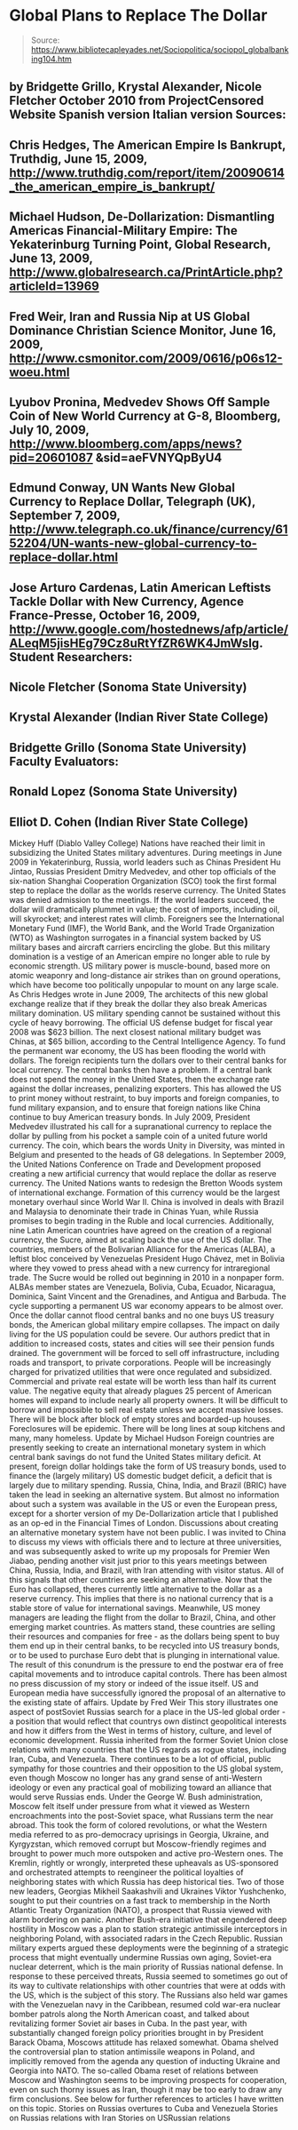 # Global Plans to Replace The Dollar

> Source: https://www.bibliotecapleyades.net/Sociopolitica/sociopol_globalbanking104.htm

by Bridgette Grillo, Krystal Alexander, Nicole Fletcher
October 2010
from
ProjectCensored Website
Spanish version
Italian
version
Sources:
-
Chris Hedges, The
American Empire Is Bankrupt, Truthdig, June 15, 2009,
http://www.truthdig.com/report/item/20090614_the_american_empire_is_bankrupt/
-
Michael Hudson,
De-Dollarization: Dismantling Americas Financial-Military
Empire: The Yekaterinburg Turning Point, Global Research,
June 13, 2009,
http://www.globalresearch.ca/PrintArticle.php?articleId=13969
-
Fred Weir, Iran and
Russia Nip at US Global Dominance Christian Science
Monitor, June 16, 2009,
http://www.csmonitor.com/2009/0616/p06s12-woeu.html
-
Lyubov Pronina,
Medvedev Shows Off Sample Coin of New World Currency at
G-8, Bloomberg, July 10, 2009, http://www.bloomberg.com/apps/news?pid=20601087
&sid=aeFVNYQpByU4
-
Edmund Conway, UN
Wants New Global Currency to Replace Dollar, Telegraph
(UK), September 7, 2009,
http://www.telegraph.co.uk/finance/currency/6152204/UN-wants-new-global-currency-to-replace-dollar.html
-
Jose Arturo Cardenas,
Latin American Leftists Tackle Dollar with New Currency,
Agence France-Presse, October 16, 2009, http://www.google.com/hostednews/afp/article/ALeqM5jisHEg79Cz8uRtYfZR6WK4JmWsIg.
Student Researchers:
-
Nicole Fletcher (Sonoma
State University)
-
Krystal Alexander
(Indian River State College)
-
Bridgette Grillo
(Sonoma State University)
Faculty Evaluators:
-
Ronald Lopez (Sonoma
State University)
-
Elliot D. Cohen (Indian
River State College)
-
Mickey Huff (Diablo
Valley College)
Nations have reached their limit in subsidizing the United States
military adventures.
During meetings in June 2009 in Yekaterinburg,
Russia, world leaders such as Chinas President Hu Jintao, Russias
President Dmitry Medvedev, and other top officials of the six-nation
Shanghai Cooperation Organization (SCO)
took the first formal step to replace the dollar as the worlds reserve
currency.
The United States was denied admission to the
meetings.
If the world leaders succeed, the dollar will dramatically plummet
in value; the cost of imports, including oil, will skyrocket; and interest
rates will climb.
Foreigners see the International Monetary Fund (IMF),
the
World Bank, and the World Trade
Organization (WTO) as Washington surrogates in a financial system backed
by US military bases and aircraft carriers encircling the globe.
But this military domination is a vestige of an
American empire no longer able to rule by economic strength. US military
power is muscle-bound, based more on atomic weaponry and long-distance air
strikes than on ground operations, which have become too politically
unpopular to mount on any large scale.
As Chris Hedges wrote in June 2009,
The architects of this new global exchange
realize that if they break the dollar they also break Americas military
domination. US military spending cannot be sustained without this cycle
of heavy borrowing.
The official US defense budget for fiscal
year 2008 was $623 billion. The next closest national military budget
was Chinas, at $65 billion, according to the Central Intelligence
Agency.
To fund the permanent war economy, the US
has been flooding the world with dollars.
The foreign recipients turn the dollars over to
their central banks for local currency. The central banks then have a
problem. If a central bank does not spend the money in the United States,
then the exchange rate against the dollar increases, penalizing exporters.
This has allowed the US to print money without restraint, to buy imports and
foreign companies, to fund military expansion, and to ensure that foreign
nations like China continue to buy American treasury bonds.
In July 2009, President Medvedev illustrated his call for a supranational
currency to replace the dollar by pulling from his pocket a sample coin of a
united future world currency.
The coin, which bears the words Unity in
Diversity, was minted in Belgium and presented to the heads of G8
delegations.
In September 2009, the United Nations Conference on Trade and Development
proposed creating a new artificial currency that would replace the dollar as
reserve currency.
The United Nations wants to redesign the
Bretton Woods system of international
exchange. Formation of this currency would be the largest monetary overhaul
since World War II.
China is involved in deals with Brazil and
Malaysia to denominate their trade in Chinas Yuan, while Russia promises to
begin trading in the Ruble and local currencies.
Additionally, nine Latin American countries have agreed on the creation of a
regional currency, the Sucre, aimed at scaling back the use of the US
dollar. The countries, members of the Bolivarian Alliance for the
Americas (ALBA),
a leftist bloc conceived by Venezuelas President Hugo Chávez, met in
Bolivia where they vowed to press ahead with a new currency for
intraregional trade.
The Sucre would be rolled out beginning in 2010
in a nonpaper form. ALBAs member states are Venezuela, Bolivia, Cuba,
Ecuador, Nicaragua, Dominica, Saint Vincent and the Grenadines, and Antigua
and Barbuda.
The cycle supporting a permanent US war economy appears to be almost over.
Once the dollar cannot flood central banks and no one buys US treasury
bonds, the American
global military empire collapses.
The impact on daily living for the US population could be severe.
Our authors predict that in addition to increased costs, states and cities
will see their pension funds drained.
The government will be forced to sell off
infrastructure, including roads and transport, to private corporations.
People will be increasingly charged for privatized utilities that were once
regulated and subsidized. Commercial and private real estate will be worth
less than half its current value. The negative equity that already plagues
25 percent of American homes will expand to include nearly all property
owners.
It will be difficult to borrow and impossible to
sell real estate unless we accept massive losses. There will be block after
block of empty stores and boarded-up houses. Foreclosures will be epidemic.
There will be long lines at soup kitchens and
many, many homeless.
Update by Michael Hudson
Foreign countries are presently seeking to create an international monetary
system in which central bank savings do not fund the United States military
deficit.
At present, foreign dollar holdings take the
form of US treasury bonds, used to finance the (largely military) US
domestic budget deficit, a deficit that is largely due to military spending.
Russia, China, India, and Brazil (BRIC)
have taken the lead in seeking an alternative system.
But almost no information about such a system
was available in the US or even the European press, except for a shorter
version of my De-Dollarization article that I published as an op-ed in the
Financial Times of London.
Discussions about creating an alternative monetary system have not been
public. I was invited to China to discuss my views with officials there and
to lecture at three universities, and was subsequently asked to write up my
proposals for Premier Wen Jiabao, pending another visit just prior to this
years meetings between China, Russia, India, and Brazil, with Iran
attending with visitor status.
All of this signals that other countries are
seeking an alternative.
Now that the Euro has collapsed,
theres currently little alternative to the dollar as a reserve currency.
This implies that there is no national currency that is a stable store of
value for international savings.
Meanwhile, US money managers are leading the flight from the dollar to
Brazil, China, and other emerging market countries. As matters stand,
these countries are selling their resources and companies for free - as the
dollars being spent to buy them end up in their central banks, to be
recycled into US treasury bonds, or to be used to purchase Euro debt that is
plunging in international value.
The result of this conundrum is the pressure to end the postwar era of free
capital movements and to introduce capital controls.
There has been almost no press discussion of my story or indeed of the issue
itself. US and European media have successfully ignored the proposal of an
alternative to the existing state of affairs.
Update by Fred Weir
This story illustrates one aspect of postSoviet Russias search for a place
in the US-led global order - a position that would reflect that countrys
own distinct geopolitical interests and how it differs from the West in
terms of history, culture, and level of economic development.
Russia inherited from the former Soviet Union
close relations with many countries that the US regards as rogue states,
including Iran, Cuba, and Venezuela.
There continues to be a lot of official, public
sympathy for those countries and their opposition to the US global system,
even though Moscow no longer has any grand sense of anti-Western ideology or
even any practical goal of mobilizing toward an alliance that would serve
Russias ends.
Under the
George W. Bush
administration, Moscow felt itself under pressure from what it
viewed as Western encroachments into the post-Soviet space, what Russians
term the near abroad.
This took the form of colored revolutions, or
what the Western media referred to as pro-democracy uprisings in Georgia,
Ukraine, and Kyrgyzstan, which removed corrupt but Moscow-friendly regimes
and brought to power much more outspoken and active pro-Western ones. The
Kremlin, rightly or wrongly, interpreted these upheavals as US-sponsored and
orchestrated attempts to reengineer the political loyalties of neighboring
states with which Russia has deep historical ties.
Two of those new leaders, Georgias Mikheil
Saakashvili and Ukraines Viktor Yushchenko, sought to put their
countries on a fast track to membership in the North Atlantic Treaty
Organization (NATO),
a prospect that Russia viewed with alarm bordering on panic.
Another Bush-era initiative that
engendered deep hostility in Moscow was a plan to station strategic
antimissile interceptors in neighboring Poland, with associated radars in
the Czech Republic. Russian military experts argued these deployments were
the beginning of a strategic process that might eventually undermine
Russias own aging, Soviet-era nuclear deterrent, which is the main priority
of Russias national defense.
In response to these perceived threats, Russia seemed to sometimes go out of
its way to cultivate relationships with other countries that were at odds
with the US, which is the subject of this story. The Russians also held war
games with the Venezuelan navy in the Caribbean, resumed cold war-era
nuclear bomber patrols along the North American coast, and talked about
revitalizing former Soviet air bases in Cuba.
In the past year, with substantially changed foreign policy priorities
brought in by President
Barack Obama, Moscows attitude has
relaxed somewhat. Obama shelved the controversial plan to station
antimissile weapons in Poland, and implicitly removed from the agenda any
question of inducting Ukraine and Georgia into NATO.
The so-called Obama reset of relations between
Moscow and Washington seems to be improving prospects for cooperation, even
on such thorny issues as
Iran, though it may be too early to draw
any firm conclusions.
See below for further references to articles I have written on this topic.
Stories on Russias overtures to Cuba and
Venezuela
Stories on Russias relations with Iran
Stories on USRussian relations
